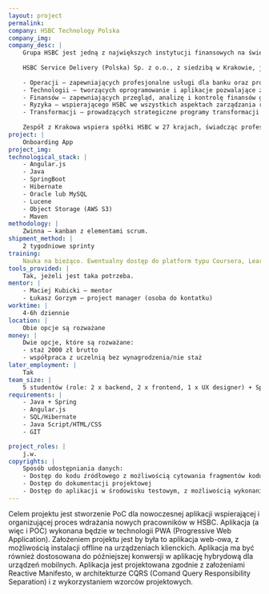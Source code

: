```yaml
---
layout: project
permalink: 
company: HSBC Technology Polska
company_img:
company_desc: |
    Grupa HSBC jest jedną z największych instytucji finansowych na świecie, świadczącą usługi dla ponad 39 milionów klientów w 66 krajach i terytoriach.
    
    HSBC Service Delivery (Polska) Sp. z o.o., z siedzibą w Krakowie, jest jednym z 21 globalnych centrów usług grupy. Od chwili otwarcia w 2010 r. centrum rozwinęło się dziesięciokrotnie i nadal rozszerza swoją działalność. Obecnie zatrudnia 3000 wysoko wykwalifikowanych osób w ramach kilku działów:
    
    - Operacji – zapewniających profesjonalne usługi dla banku oraz prowadzących operacje finansowe na rzecz klientów
    - Technologii – tworzących oprogramowanie i aplikacje pozwalające zmienić sposób, w jaki klienci HSBC korzystają z banku
    - Finansów – zapewniających przegląd, analizę i kontrolę finansów globalnych przedsięwzięć grupy
    - Ryzyka – wspierającego HSBC we wszystkich aspektach zarządzania ryzykiem, w tym w obszarze ilościowego modelu ryzyka
    - Transformacji – prowadzących strategiczne programy transformacji banku, które ułatwiają życie klientom HSBC
    
    Zespół z Krakowa wspiera spółki HSBC w 27 krajach, świadcząc profesjonalne usługi w 11 językach. Umożliwia tym samym klientom HSBC dostęp do łatwiejszych, lepszych i szybszych usług finansowych.
project: |
    Onboarding App
project_img:
technological_stack: |
    - Angular.js
    - Java
    - SpringBoot
    - Hibernate
    - Oracle lub MySQL
    - Lucene
    - Object Storage (AWS S3)
    - Maven
methodology: |
    Zwinna – kanban z elementami scrum.
shipment_method: |
    2 tygodniowe sprinty
training:
    Nauka na bieżąco. Ewentualny dostęp do platform typu Coursera, LearIn, O’Reilly. Wsparcie doświadczonego architekta jako mentora zespołu.
tools_provided: |
    Tak, jeżeli jest taka potrzeba.
mentor: |
    - Maciej Kubicki – mentor
    - Łukasz Gorzym – project manager (osoba do kontatku)
worktime: |
    4-6h dziennie
location: |
    Obie opcje są rozważane
money: |
    Dwie opcje, które są rozważane:
    - staż 2000 zł brutto
    - współpraca z uczelnią bez wynagrodzenia/nie staż
later_employment: |
    Tak
team_size: |
    5 studentów (role: 2 x backend, 2 x frontend, 1 x UX designer) + Specjaliści HSBC Tech: IT architect, Scrum Master
requirements: |
    - Java + Spring
    - Angular.js
    - SQL/Hibernate
    - Java Script/HTML/CSS
    - GIT

project_roles: |
    j.w.
copyrights: |
    Sposób udostępniania danych:
    - Dostęp do kodu źródłowego z możliwością cytowania fragmentów kodu
    - Dostęp do dokumentacji projektowej
    - Dostęp do aplikacji w środowisku testowym, z możliwością wykonania screenshotów i nagrania interakcji z aplikacją
---
```

Celem projektu jest stworzenie PoC dla nowoczesnej aplikacji wspierającej i organizującej proces wdrażania nowych pracowników w HSBC. Aplikacja (a więc i POC) wykonana będzie w technologii PWA (Progressive Web Application). Założeniem projektu jest by była to aplikacja web-owa, z możliwością instalacji offline na urządzeniach klienckich. Aplikacja ma być również dostosowana do późniejszej konwersji w aplikację hybrydową dla urządzeń mobilnych. Aplikacja jest projektowana zgodnie z założeniami Reactive Manifesto, w architekturze CQRS (Comand Query Responsibility Separation) i z wykorzystaniem wzorców projektowych.
